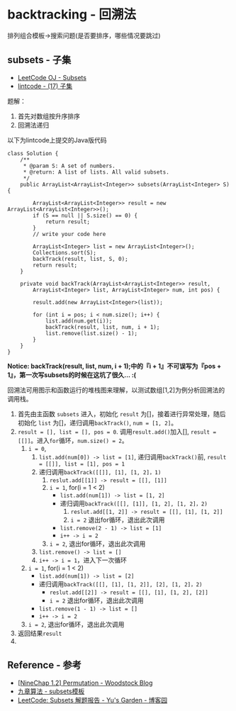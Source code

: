 # backtracking - 回溯法

排列组合模板->搜索问题(是否要排序，哪些情况要跳过)

## subsets - 子集

- [LeetCode OJ - Subsets](https://leetcode.com/problems/subsets/)
- [lintcode - (17) 子集](http://lintcode.com/zh-cn/problem/subsets/)

题解：

1. 首先对数组按升序排序
2. 回溯法递归
 

以下为lintcode上提交的Java版代码
```
class Solution {
    /**
     * @param S: A set of numbers.
     * @return: A list of lists. All valid subsets.
     */
    public ArrayList<ArrayList<Integer>> subsets(ArrayList<Integer> S) {
        
        ArrayList<ArrayList<Integer>> result = new ArrayList<ArrayList<Integer>>();
        if (S == null || S.size() == 0) {
            return result;
        }
        // write your code here
        
        ArrayList<Integer> list = new ArrayList<Integer>();
        Collections.sort(S);
        backTrack(result, list, S, 0);
        return result;
    }
    
    private void backTrack(ArrayList<ArrayList<Integer>> result,
        ArrayList<Integer> list, ArrayList<Integer> num, int pos) {
        
        result.add(new ArrayList<Integer>(list));
        
        for (int i = pos; i < num.size(); i++) {
            list.add(num.get(i));
            backTrack(result, list, num, i + 1);
            list.remove(list.size() - 1);
        }
    }
}
```

**Notice: backTrack(result, list, num, i + 1);中的『i + 1』不可误写为『pos + 1』，第一次写subsets的时候在这坑了很久... :(**

回溯法可用图示和函数运行的堆栈图来理解，以测试数组[1,2]为例分析回溯法的调用栈。

1. 首先由主函数 `subsets` 进入，初始化 `result` 为[]，接着进行异常处理，随后初始化 `list` 为[]，递归调用`backTrack()`, `num = [1, 2]`。
2. `result = [], list = [], pos = 0`. 调用`result.add()`加入[], `result = [[]]`。进入`for`循环，`num.size() = 2`。
    1. `i = 0`, 
        1. `list.add(num[0]) -> list = [1]`, 递归调用`backTrack()`前, `result = [[]], list = [1], pos = 1`
        2. 递归调用`backTrack([[]], [1], [1, 2]，1)`
            1. `reslut.add[[1]] -> result = [[], [1]]`
            2. `i = 1`, for(i = 1 < 2)
                - `list.add(num[1]) -> list = [1, 2]`
                - 递归调用`backTrack([[], [1]], [1, 2], [1, 2]，2)`
                    1. `reslut.add[[1, 2]] -> result = [[], [1], [1, 2]]`
                    2. `i = 2` 退出for循环，退出此次调用
                - `list.remove(2 - 1) -> list = [1]`
                - `i++ -> i = 2`
            3. `i = 2`, 退出for循环，退出此次调用
        3. `list.remove() -> list = []`
        4. `i++ -> i = 1`，进入下一次循环
    2. `i = 1`, for(i = 1 < 2)
        - `list.add(num[1]) -> list = [2]`
        - 递归调用`backTrack([[], [1], [1, 2]], [2], [1, 2]，2)`
            + `reslut.add[[2]] -> result = [[], [1], [1, 2], [2]]`
            + `i = 2` 退出for循环，退出此次调用
        - `list.remove(1 - 1) -> list = []`
        - `i++ -> i = 2`
    3. `i = 2`, 退出for循环，退出此次调用
3. 返回结果`result`
4. 

## Reference - 参考

- [[NineChap 1.2] Permutation - Woodstock Blog](http://okckd.github.io/blog/2014/06/12/NineChap-Permutation/)
- [九章算法 - subsets模板](http://www.ninechapter.com/solutions/subsets/)
- [LeetCode: Subsets 解题报告 - Yu's Garden - 博客园](http://www.cnblogs.com/yuzhangcmu/p/4211815.html)
